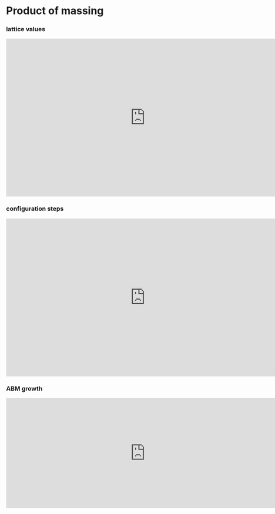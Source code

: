 # Product of massing

### lattice values
<iframe src="https://media3.giphy.com/media/9PX5rcQ64S6fxFSiho/giphy.gif" style="width:150%; height:430px;" frameborder="0"></iframe>

### configuration steps
<iframe src="https://media3.giphy.com/media/2XG01ZsHY4wzcGtt3L/giphy.gif" style="width:150%; height:430px;" frameborder="0"></iframe>

### ABM growth
<iframe src="https://media3.giphy.com/media/WDhRzS8AIleGliAs9s/giphy.gif" style="width:150%; height:300px;" frameborder="0"></iframe>

